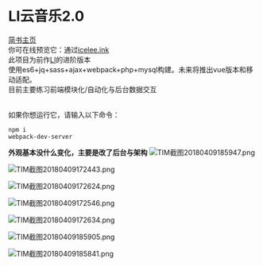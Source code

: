 # LI云音乐2.0
[简书主页](http://www.jianshu.com/u/b597ad508142)<br>
你可在线预览它：通过[icelee.ink](http://icelee.s3.natapp.cc)<br>
此项目为前作[LI](https://github.com/q2578443177/LI)的进阶版本<br>
使用es6+jq+sass+ajax+webpack+php+mysql构建。未来将推出vue版本和移动适配。<br>
目前主要练习前端模块化/自动化与后台数据交互<br><br>

如果你想运行它，请输入以下命令：
```
npm i
webpack-dev-server
```
**外观基本没什么变化，主要是改了后台与架构**
![TIM截图20180409185947.png](https://upload-images.jianshu.io/upload_images/5750842-54cd92df600f268d.png?imageMogr2/auto-orient/strip%7CimageView2/2/w/1240)

![TIM截图20180409172443.png](https://upload-images.jianshu.io/upload_images/5750842-8b5add1f209b8054.png?imageMogr2/auto-orient/strip%7CimageView2/2/w/1240)

![TIM截图20180409172624.png](https://upload-images.jianshu.io/upload_images/5750842-cbd7af8a744a5f71.png?imageMogr2/auto-orient/strip%7CimageView2/2/w/1240)

![TIM截图20180409172546.png](https://upload-images.jianshu.io/upload_images/5750842-65c48692d1835996.png?imageMogr2/auto-orient/strip%7CimageView2/2/w/1240)


![TIM截图20180409172634.png](https://upload-images.jianshu.io/upload_images/5750842-65f69da927d0e461.png?imageMogr2/auto-orient/strip%7CimageView2/2/w/1240)


![TIM截图20180409185905.png](https://upload-images.jianshu.io/upload_images/5750842-3de10c6d0952654b.png?imageMogr2/auto-orient/strip%7CimageView2/2/w/1240)

![TIM截图20180409185841.png](https://upload-images.jianshu.io/upload_images/5750842-0ee7c13e606c7e4c.png?imageMogr2/auto-orient/strip%7CimageView2/2/w/1240)

